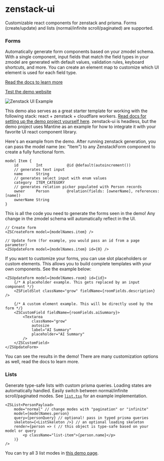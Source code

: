 # zenstack-ui

Customizable react components for zenstack and prisma. Forms (create/update) and lists (normal/infinite scroll/paginated) are supported.


### Forms
Automatically generate form components based on your zmodel schema. With a single component, input fields that match the field types in your zmodel are generated with default values, validation rules, keyboard shortcuts, and more. You can create an element map to customize which UI element is used for each field type.

[Read the docs to learn more](https://kirankunigiri.notion.site/zenstack-ui-docs-13be451fa71180c7b446ea03eb6e02f6)

[Test the demo website](https://zenstack-ui-demo.kirankunigiri.com)

![Zenstack UI Example](https://i.imgur.com/XwkhmDe.png)

This demo also serves as a great starter template for working with the following stack: react + zenstack + cloudflare workers. [Read docs for setting up the demo project yourself here](https://kirankunigiri.notion.site/Demo-Setup-13ce451fa71180378d97db65566cf357). zenstack-ui is headless, but the demo project uses Mantine as an example for how to integrate it with your favorite UI react component library.

Here's an example from the demo. After running zenstack generation, you can pass the model name (ex: "Item") to any ZenstackForm component to create a fully functional form.

```prisma
model Item {
	id        Int           @id @default(autoincrement())
	// generates text input
	name      String
	// generates select input with enum values
	category  ITEM_CATEGORY
	// generates relation picker populated with Person records
	owner     Person        @relation(fields: [ownerName], references: [name])
	ownerName String
}
```

This is all the code you need to generate the forms seen in the demo! Any change in the zmodel schema will automatically reflect in the UI.

```tsx
// Create form
<ZSCreateForm model={modelNames.item} />

// Update form (for example, you would pass an id from a page parameter)
<ZSUpdateForm model={modelNames.item} id={0} />
```

If you want to customize your forms, you can use slot placeholders or custom elements. This allows you to build complete templates with your own components. See the example below:
```tsx
<ZSUpdateForm model={modelNames.room} id={id}>
	{/* A placeholder example. This gets replaced by an input component */}
	<ZSFieldSlot className="grow" fieldName={roomFields.description} />

	{/* A custom element example. This will be directly used by the form */}
	<ZSCustomField fieldName={roomFields.aiSummary}>
		<Textarea
			className="grow"
			autosize
			label="AI Summary"
			placeholder="AI Summary"
		/>
	</ZSCustomField>
</ZSUpdateForm>
```

You can see the results in the demo! There are many customization options as well, read the docs to learn more.

### Lists

Generate type-safe lists with custom prisma queries. Loading states are automatically handled. Easily switch between normal/infinite scroll/paginated modes. See [`list.tsx`](https://github.com/kirankunigiri/zenstack-ui/blob/main/package/src/list/list.tsx) for an example implementation.

```tsx
<ZSList<PersonPayload>
    mode="normal" // change modes with "pagination" or "infinite"
    model={modelNames.person}
    query={personQuery} // optional! pass in typed prisma queries
    skeleton={<ListSkeleton />} // an optional loading skeleton
    render={person => ( // this object is type-safe based on your model or query
        <p className="list-item">{person.name}</p>
    )}
/>
```

You can try all 3 list modes in [this demo page](https://zenstack-ui-demo.kirankunigiri.com/list).
